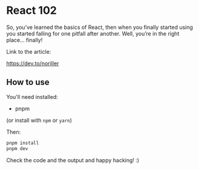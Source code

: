 # React 102

So, you’ve learned the basics of React, then when you finally started using you started falling for one pitfall after another. Well, you’re in the right place... finally!

Link to the article:

<https://dev.to/noriller>

## How to use

You'll need installed:

- pnpm

(or install with `npm` or `yarn`)

Then:

```bash
pnpm install
pnpm dev
```

Check the code and the output and happy hacking! :)
